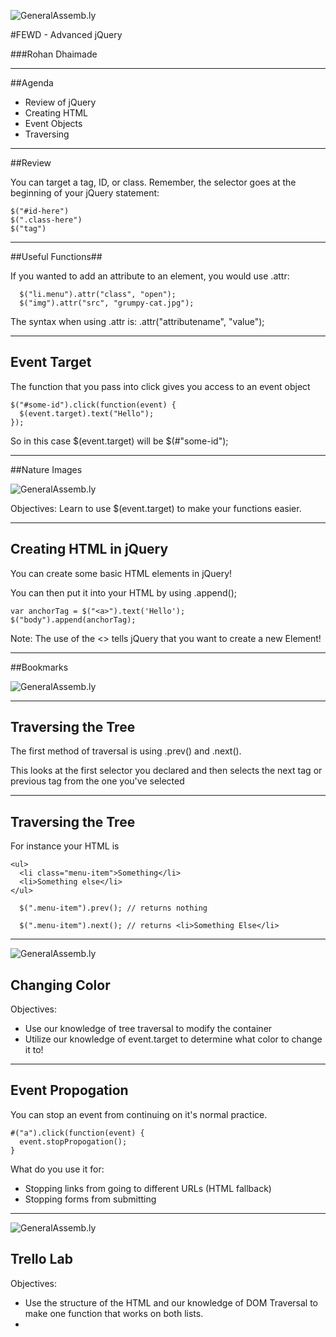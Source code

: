 ![GeneralAssemb.ly](../../img/icons/FEWD_Logo.png)

#FEWD - Advanced jQuery

###Rohan Dhaimade

---


##Agenda

* Review of jQuery
* Creating HTML
* Event Objects
* Traversing


---

##Review

You can target a tag, ID, or class. Remember, the selector goes at the beginning of your jQuery statement:

```
$("#id-here")
$(".class-here")
$("tag")
```


---

##Useful Functions##

If you wanted to add an attribute to an element, you would use .attr:

```
  $("li.menu").attr("class", "open");
  $("img").attr("src", "grumpy-cat.jpg");
```

The syntax when using .attr is: .attr("attributename", "value");

--- 

## Event Target ##

The function that you pass into click gives you access to an event object

```
$("#some-id").click(function(event) {
  $(event.target).text("Hello");
});
```

So in this case $(event.target) will be $(#"some-id");


---

##Nature Images

![GeneralAssemb.ly](../../img/icons/exercise_icon_md.png)

Objectives: Learn to use $(event.target) to make your functions easier.

---

## Creating HTML in jQuery ##

You can create some basic HTML elements in jQuery!

You can then put it into your HTML by using .append();

```
var anchorTag = $("<a>").text('Hello');
$("body").append(anchorTag);

```

Note: The use of the <> tells jQuery that you want to create a new Element!

---

##Bookmarks

![GeneralAssemb.ly](../../img/icons/code_along.png)

---

## Traversing the Tree ##

The first method of traversal is using .prev() and .next().

This looks at the first selector you declared and then selects the next tag or previous tag from the one you've selected

---

## Traversing the Tree ##

For instance your HTML is

```
<ul>
  <li class="menu-item">Something</li>
  <li>Something else</li>
</ul>
```

```
  $(".menu-item").prev(); // returns nothing
```

```
  $(".menu-item").next(); // returns <li>Something Else</li>
```	

---

![GeneralAssemb.ly](../../img/icons/exercise_icon_md.png)

## Changing Color ##

Objectives:

* Use our knowledge of tree traversal to modify the container
* Utilize our knowledge of event.target to determine what color to change it to!

---

## Event Propogation ##

You can stop an event from continuing on it's normal practice.

```
#("a").click(function(event) {
  event.stopPropogation();
}
```

What do you use it for:

* Stopping links from going to different URLs (HTML fallback)
* Stopping forms from submitting

---

![GeneralAssemb.ly](../../img/icons/exercise_icon_md.png)

## Trello Lab ##

Objectives:

* Use the structure of the HTML and our knowledge of DOM Traversal to make one function that works on both lists. 
* 



